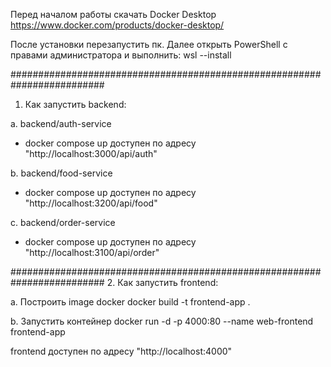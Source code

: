 Перед началом работы скачать Docker Desktop 
https://www.docker.com/products/docker-desktop/

После установки перезапустить пк. 
Далее открыть PowerShell с правами администратора и выполнить: 
wsl --install

#########################################################################
1. Как запустить backend:

a. backend/auth-service
- docker compose up
доступен по адресу "http://localhost:3000/api/auth"

b. backend/food-service
- docker compose up
доступен по адресу "http://localhost:3200/api/food"

c. backend/order-service
- docker compose up
доступен по адресу "http://localhost:3100/api/order"

#########################################################################
2. Как запустить frontend:

a. Построить image docker
docker build -t frontend-app .

b. Запустить контейнер
docker run -d -p 4000:80 --name web-frontend frontend-app

frontend доступен по адресу "http://localhost:4000"

